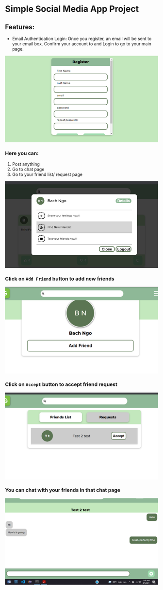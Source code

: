 # Simple Social Media App Project
## Features:
- Email Authentication Login:
Once you register, an email will be sent to your email box. Confirm your account to and Login to go to your main page. 

![alt text](Screenshot%20(102).png)

### Here you can:
1. Post anything
1. Go to chat page
1. Go to your friend list/ request page

![alt text](Screenshot%20(103).png)


### Click on `Add Friend` button to add new friends


![alt text](Screenshot%20(105).png)


### Click on `Accept` button to accept friend request


![alt text](Screenshot%20(106).png)


### You can chat with your friends in that chat page


![alt text](Screenshot%20(107).png)
